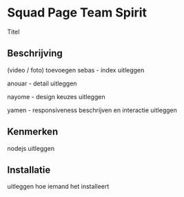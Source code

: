 # Squad Page Team Spirit
Titel

## Beschrijving
(video / foto) toevoegen
sebas - index uitleggen

anouar - detail uitleggen

nayome - design keuzes uitleggen

yamen - responsiveness beschrijven en interactie uitleggen

## Kenmerken

nodejs uitleggen

## Installatie

uitleggen hoe iemand het installeert
